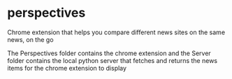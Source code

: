 # perspectives
Chrome extension that helps you compare different news sites on the same news, on the go

The Perspectives folder contains the chrome extension and the Server folder contains the local python server that fetches and returns the news items for the chrome extension to display 
